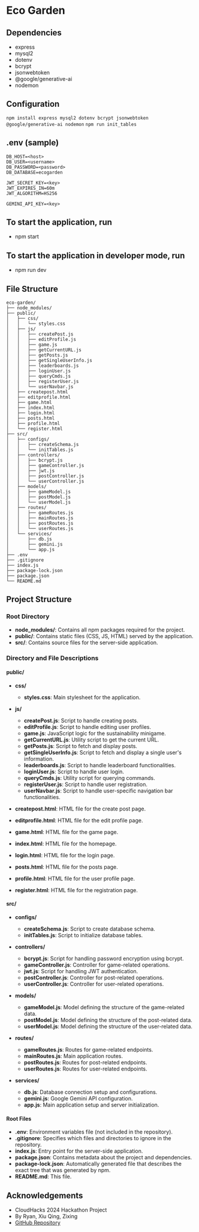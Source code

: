 # Eco Garden

## Dependencies

-   express
-   mysql2
-   dotenv
-   bcrypt
-   jsonwebtoken
-   @google/generative-ai
-   nodemon

## Configuration
```npm install express mysql2 dotenv bcrypt jsonwebtoken @google/generative-ai nodemon```
```npm run init_tables```

## .env (sample)

```
DB_HOST=<host>
DB_USER=<username>
DB_PASSWORD=<password>
DB_DATABASE=ecogarden

JWT_SECRET_KEY=<key>
JWT_EXPIRES_IN=60m
JWT_ALGORITHM=HS256

GEMINI_API_KEY=<key>
```

## To start the application, run
-   npm start

## To start the application in developer mode, run
-   npm run dev

## File Structure
```
eco-garden/
├── node_modules/
├── public/
│   ├── css/
│   │   └── styles.css
│   ├── js/
│   │   ├── createPost.js
│   │   ├── editProfile.js
│   │   ├── game.js
│   │   ├── getCurrentURL.js
│   │   ├── getPosts.js
│   │   ├── getSingleUserInfo.js
│   │   ├── leaderboards.js
│   │   ├── loginUser.js
│   │   ├── queryCmds.js
│   │   ├── registerUser.js
│   │   └── userNavbar.js
│   ├── createpost.html
│   ├── editprofile.html
│   ├── game.html
│   ├── index.html
│   ├── login.html
│   ├── posts.html
│   ├── profile.html
│   └── register.html
├── src/
│   ├── configs/
│   │   ├── createSchema.js
│   │   └── initTables.js
│   ├── controllers/
│   │   ├── bcrypt.js
│   │   ├── gameController.js
│   │   ├── jwt.js
│   │   ├── postController.js
│   │   └── userController.js
│   ├── models/
│   │   ├── gameModel.js
│   │   ├── postModel.js
│   │   └── userModel.js
│   ├── routes/
│   │   ├── gameRoutes.js
│   │   ├── mainRoutes.js
│   │   ├── postRoutes.js
│   │   └── userRoutes.js
│   └── services/
│       ├── db.js
│       ├── gemini.js
│       └── app.js
├── .env
├── .gitignore
├── index.js
├── package-lock.json
├── package.json
└── README.md
```

## Project Structure


### Root Directory
- **node_modules/**: Contains all npm packages required for the project.
- **public/**: Contains static files (CSS, JS, HTML) served by the application.
- **src/**: Contains source files for the server-side application.

### Directory and File Descriptions

#### public/
- **css/**
  - **styles.css**: Main stylesheet for the application.

- **js/**
  - **createPost.js**: Script to handle creating posts.
  - **editProfile.js**: Script to handle editing user profiles.
  - **game.js**: JavaScript logic for the sustainability minigame.
  - **getCurrentURL.js**: Utility script to get the current URL.
  - **getPosts.js**: Script to fetch and display posts.
  - **getSingleUserInfo.js**: Script to fetch and display a single user's information.
  - **leaderboards.js**: Script to handle leaderboard functionalities.
  - **loginUser.js**: Script to handle user login.
  - **queryCmds.js**: Utility script for querying commands.
  - **registerUser.js**: Script to handle user registration.
  - **userNavbar.js**: Script to handle user-specific navigation bar functionalities.

- **createpost.html**: HTML file for the create post page.
- **editprofile.html**: HTML file for the edit profile page.
- **game.html**: HTML file for the game page.
- **index.html**: HTML file for the homepage.
- **login.html**: HTML file for the login page.
- **posts.html**: HTML file for the posts page.
- **profile.html**: HTML file for the user profile page.
- **register.html**: HTML file for the registration page.

#### src/
- **configs/**
  - **createSchema.js**: Script to create database schema.
  - **initTables.js**: Script to initialize database tables.

- **controllers/**
  - **bcrypt.js**: Script for handling password encryption using bcrypt.
  - **gameController.js**: Controller for game-related operations.
  - **jwt.js**: Script for handling JWT authentication.
  - **postController.js**: Controller for post-related operations.
  - **userController.js**: Controller for user-related operations.

- **models/**
  - **gameModel.js**: Model defining the structure of the game-related data.
  - **postModel.js**: Model defining the structure of the post-related data.
  - **userModel.js**: Model defining the structure of the user-related data.

- **routes/**
  - **gameRoutes.js**: Routes for game-related endpoints.
  - **mainRoutes.js**: Main application routes.
  - **postRoutes.js**: Routes for post-related endpoints.
  - **userRoutes.js**: Routes for user-related endpoints.

- **services/**
  - **db.js**: Database connection setup and configurations.
  - **gemini.js**: Google Gemini API configuration.
  - **app.js**: Main application setup and server initialization.

#### Root Files
- **.env**: Environment variables file (not included in the repository).
- **.gitignore**: Specifies which files and directories to ignore in the repository.
- **index.js**: Entry point for the server-side application.
- **package.json**: Contains metadata about the project and dependencies.
- **package-lock.json**: Automatically generated file that describes the exact tree that was generated by npm.
- **README.md**: This file.

## Acknowledgements
-   CloudHacks 2024 Hackathon Project
-   By Ryan, Xiu Qing, Zixing
-   [GitHub Repository](https://github.com/ryrxin/eco-garden)

